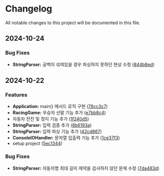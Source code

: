 # Changelog

All notable changes to this project will be documented in this file.

## 2024-10-24

### Bug Fixes

* **StringParser:** 공백이 섞여있을 경우 파싱하지 못하던 현상 수정 ([844b8ed](https://github.com/moonbinchoi/java-racingcar-7/commit/844b8ed351553b143759cffea584ee8f29192fff))

## 2024-10-22

### Features

* **Application:** main() 메서드 로직 구현 ([78cc3c7](https://github.com/moonbinchoi/java-racingcar-7/commit/78cc3c78153ca935de50759bb0c2f2a56b9d2e61))
* **RacingGame:** 우승자 선말 기능 추가 ([e7bb8c4](https://github.com/moonbinchoi/java-racingcar-7/commit/e7bb8c41ef561e6dd4d2dd3c903508117b762afd))
* 자동차 전진 및 정지 기능 추가 ([1f240d5](https://github.com/moonbinchoi/java-racingcar-7/commit/1f240d5cac635471b5a0c9552913781ad7e1c304))
* **StringParser:** 입력 검증 추가 ([8b6193a](https://github.com/moonbinchoi/java-racingcar-7/commit/8b6193aab4741733144000d511b5c95932089fb4))
* **StringParser:** 입력 파싱 기능 추가 ([42cd867](https://github.com/moonbinchoi/java-racingcar-7/commit/42cd867d3dbefba0f769072a9576ff440256d4a2))
* **ConsoleIOHandler:** 문자열 입출력 기능 추가 ([1ce37f3](https://github.com/moonbinchoi/java-racingcar-7/commit/1ce37f31304ba1ffc31f6ad66b5dee5521aab1a2))
* setup project ([5ec1344](https://github.com/moonbinchoi/java-racingcar-7/commit/5ec134471d4ad7798af498020b4179d887b21a52))


### Bug Fixes

* **StringParser:** 자동차명 최대 길이 제약을 검사하지 않던 문제 수정 ([7da483d](https://github.com/moonbinchoi/java-racingcar-7/commit/7da483dc5b1e973412c8066017af957abf133704))